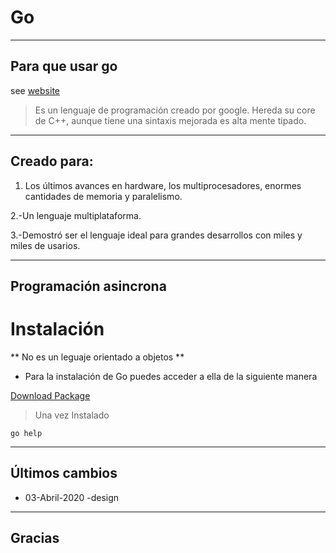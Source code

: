 # Go 

----
## Para que usar go
see [website](https://golang.org/)

>  Es un lenguaje de programación creado por google.
Hereda su core de C++, aunque tiene una sintaxis mejorada es alta mente tipado.

----
## Creado para:
1. Los últimos avances en hardware, los multiprocesadores, enormes cantidades de memoria y paralelismo.

 2.-Un lenguaje multiplataforma.

 3.-Demostró ser el lenguaje ideal para grandes desarrollos con miles y miles de usarios.

----
## Programación asincrona
# Instalación

**
No es un leguaje orientado a objetos
**

* Para la instalación de Go puedes acceder a ella de la siguiente manera

[Download Package](https://golang.org/dl/)
>Una vez Instalado 

    go help


----
## Últimos cambios
* 03-Abril-2020 -design

----
## Gracias

